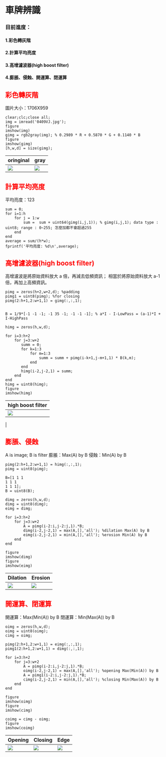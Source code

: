 # 車牌辨識

### 目前進度：
#### 1.彩色轉灰階
#### 2.計算平均亮度
#### 3.高增濾波器(high boost filter)
#### 4.膨脹、侵蝕、開運算、閉運算

## <font color="#f00">彩色轉灰階</font>
圖片大小：1706X959
```matlab=
clear;clc;close all;
img = imread('0409VJ.jpg');
figure
imshow(img)
gimg = rgb2gray(img); % 0.2989 * R + 0.5870 * G + 0.1140 * B 
figure
imshow(gimg)
[h,w,d] = size(gimg); 
``` 

| oringinal | gray |
| -------- | -------- | 
| ![](https://i.imgur.com/cs8XLGI.jpg)|![](https://i.imgur.com/NKIrnv1.jpg)| 

## <font color="#f00">計算平均亮度</font>
平均亮度：123
```matlab=
sum = 0;
for i=1:h
    for j = 1:w
        sum =  sum + uint64(gimg(i,j,1)); % gimg(i,j,1); data type : uint8; range : 0~255; 怎麼加都不會超過255
    end
end
average = sum/(h*w);
fprintf('平均亮度: %d\n',average);
``` 
## <font color="#f00">高增濾波器(high boost filter)</font>
高增濾波是將原始資料放大 a 倍，再減去低頻資訊；
相當於將原始資料放大 a-1 倍，再加上高頻資訊。
```matlab=
pimg = zeros(h+2,w+2,d); %padding
pimg1 = uint8(pimg); %for closing
pimg(2:h+1,2:w+1,1) = gimg(:,:,1); 


B = 1/9*[-1 -1 -1; -1 35 -1; -1 -1 -1]; % a*I - I-LowPass = (a-1)*I + I-HighPass 

himg = zeros(h,w,d);

for i=3:h+2
    for j=3:w+2
       summ = 0;
       for k=1:3
           for m=1:3
               summ = summ + pimg(i-k+1,j-m+1,1) * B(k,m);
           end
       end
       himg(i-2,j-2,1) = summ;
    end
end
himg = uint8(himg);
figure
imshow(himg)
``` 


| high boost filter |
| -------- |
|![](https://i.imgur.com/jkzwTLO.jpg)
|

## <font color="#f00">膨脹、侵蝕</font>
A is image; B is filter
膨脹：Max(A) by B
侵蝕：Min(A) by B
```matlab=
pimg(2:h+1,2:w+1,1) = himg(:,:,1); 
pimg = uint8(pimg);

B=[1 1 1
1 1 1
1 1 1];
B = uint8(B);

dimg = zeros(h,w,d);
dimg = uint8(dimg);
eimg = dimg;

for i=3:h+2
    for j=3:w+2
        A = pimg(i-2:i,j-2:j,1).*B;
        dimg(i-2,j-2,1) = max(A,[],'all'); %dilation Max(A) by B
        eimg(i-2,j-2,1) = min(A,[],'all'); %erosion Min(A) by B
    end
end

figure
imshow(dimg)
figure
imshow(eimg)
``` 


| Dilation| Erosion | 
| -------- | -------- |
| ![](https://i.imgur.com/bHu5chP.jpg)| ![](https://i.imgur.com/vXgqG3K.jpg)| 


## <font color="#f00">開運算、閉運算</font>
開運算：Max(Min(A)) by B
閉運算：Min(Max(A)) by B
```matlab=
oimg = zeros(h,w,d);
oimg = uint8(oimg);
cimg = oimg;

pimg(2:h+1,2:w+1,1) = eimg(:,:,1);
pimg1(2:h+1,2:w+1,1) = dimg(:,:,1);

for i=3:h+2
    for j=3:w+2
        A = pimg(i-2:i,j-2:j,1).*B; 
        oimg(i-2,j-2,1) = max(A,[],'all'); %opening Max(Min(A)) by B
        A = pimg1(i-2:i,j-2:j,1).*B; 
        cimg(i-2,j-2,1) = min(A,[],'all'); %closing Min(Max(A)) by B
    end
end

figure
imshow(oimg)
figure
imshow(cimg)

coimg = cimg - oimg;
figure
imshow(coimg)
```

| Opening | Closing | Edge |
| -------- | -------- | -------- |
|![](https://i.imgur.com/5OXwdOd.jpg)| ![](https://i.imgur.com/ABT8m3U.jpg)| ![](https://i.imgur.com/7TcNeu3.jpg)|